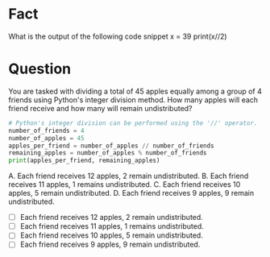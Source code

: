 # Fact

What is the output of the following code snippet
x = 39
print(x//2)

# Question
You are tasked with dividing a total of 45 apples equally among a group of 4 friends using Python's integer division method. How many apples will each friend receive and how many will remain undistributed?

```python
# Python's integer division can be performed using the '//' operator.
number_of_friends = 4
number_of_apples = 45
apples_per_friend = number_of_apples // number_of_friends
remaining_apples = number_of_apples % number_of_friends
print(apples_per_friend, remaining_apples)
```

A. Each friend receives 12 apples, 2 remain undistributed.
B. Each friend receives 11 apples, 1 remains undistributed.
C. Each friend receives 10 apples, 5 remain undistributed.
D. Each friend receives 9 apples, 9 remain undistributed.

- [ ] Each friend receives 12 apples, 2 remain undistributed.
- [ ] Each friend receives 11 apples, 1 remains undistributed.
- [ ] Each friend receives 10 apples, 5 remain undistributed.
- [ ] Each friend receives 9 apples, 9 remain undistributed.
